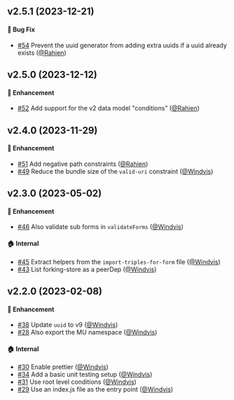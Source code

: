 ## v2.5.1 (2023-12-21)

#### :bug: Bug Fix

- [#54](https://github.com/lblod/submission-form-helpers/pull/54) Prevent the uuid generator from adding extra uuids if a uuid already exists ([@Rahien](https://github.com/Rahien))

## v2.5.0 (2023-12-12)

#### :rocket: Enhancement

- [#52](https://github.com/lblod/submission-form-helpers/pull/52) Add support for the v2 data model "conditions" ([@Rahien](https://github.com/Rahien))

## v2.4.0 (2023-11-29)

#### :rocket: Enhancement

- [#51](https://github.com/lblod/submission-form-helpers/pull/51) Add negative path constraints ([@Rahien](https://github.com/Rahien))
- [#49](https://github.com/lblod/submission-form-helpers/pull/49) Reduce the bundle size of the `valid-uri` constraint ([@Windvis](https://github.com/Windvis))

## v2.3.0 (2023-05-02)

#### :rocket: Enhancement

- [#46](https://github.com/lblod/submission-form-helpers/pull/46) Also validate sub forms in `validateForms` ([@Windvis](https://github.com/Windvis))

#### :house: Internal

- [#45](https://github.com/lblod/submission-form-helpers/pull/45) Extract helpers from the `import-triples-for-form` file ([@Windvis](https://github.com/Windvis))
- [#43](https://github.com/lblod/submission-form-helpers/pull/43) List forking-store as a peerDep ([@Windvis](https://github.com/Windvis))

## v2.2.0 (2023-02-08)

#### :rocket: Enhancement

- [#38](https://github.com/lblod/submission-form-helpers/pull/38) Update `uuid` to v9 ([@Windvis](https://github.com/Windvis))
- [#28](https://github.com/lblod/submission-form-helpers/pull/28) Also export the MU namespace ([@Windvis](https://github.com/Windvis))

#### :house: Internal

- [#30](https://github.com/lblod/submission-form-helpers/pull/30) Enable prettier ([@Windvis](https://github.com/Windvis))
- [#34](https://github.com/lblod/submission-form-helpers/pull/34) Add a basic unit testing setup ([@Windvis](https://github.com/Windvis))
- [#31](https://github.com/lblod/submission-form-helpers/pull/31) Use root level conditions ([@Windvis](https://github.com/Windvis))
- [#29](https://github.com/lblod/submission-form-helpers/pull/29) Use an index.js file as the entry point ([@Windvis](https://github.com/Windvis))
